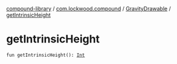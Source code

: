[compound-library](../../index.md) / [com.lockwood.compound](../index.md) / [GravityDrawable](index.md) / [getIntrinsicHeight](./get-intrinsic-height.md)

# getIntrinsicHeight

`fun getIntrinsicHeight(): `[`Int`](https://kotlinlang.org/api/latest/jvm/stdlib/kotlin/-int/index.html)